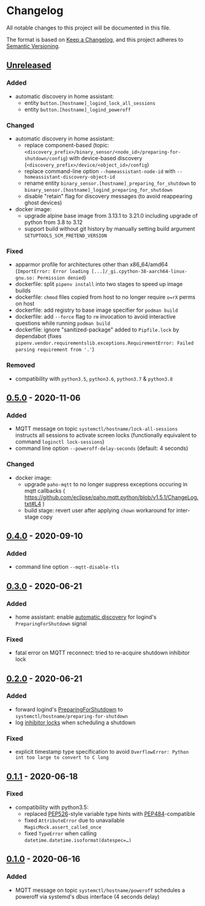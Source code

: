 # Changelog
All notable changes to this project will be documented in this file.

The format is based on [Keep a Changelog](https://keepachangelog.com/en/1.0.0/),
and this project adheres to [Semantic Versioning](https://semver.org/spec/v2.0.0.html).

## [Unreleased]
### Added
- automatic discovery in home assistant:
  - entity `button.[hostname]_logind_lock_all_sessions`
  - entity `button.[hostname]_logind_poweroff`

### Changed
- automatic discovery in home assistant:
  - replace component-based (topic:
    `<discovery_prefix>/binary_sensor/<node_id>/preparing-for-shutdown/config`)
    with device-based discovery (`<discovery_prefix>/device/<object_id>/config`)
  - replace command-line option `--homeassistant-node-id` with
    `--homeassistant-discovery-object-id`
  - rename entity `binary_sensor.[hostname]_preparing_for_shutdown` to
    `binary_sensor.[hostname]_logind_preparing_for_shutdown`
  - disable "retain" flag for discovery messages
    (to avoid reappearing ghost devices)
- docker image:
  - upgrade alpine base image from 3.13.1 to 3.21.0 including upgrade of python
    from 3.8 to 3.12
  - support build without git history by manually setting build argument
    `SETUPTOOLS_SCM_PRETEND_VERSION`

### Fixed
- apparmor profile for architectures other than x86_64/amd64
  (`ImportError: Error loading [...]/_gi.cpython-38-aarch64-linux-gnu.so: Permission denied`)
- dockerfile: split `pipenv install` into two stages to speed up image builds
- dockerfile: `chmod` files copied from host to no longer require `o=rX` perms on host
- dockerfile: add registry to base image specifier for `podman build`
- dockerfile: add `--force` flag to `rm` invocation to avoid interactive questions while running `podman build`
- dockerfile: ignore "sanitized-package" added to `Pipfile.lock` by dependabot
  (fixes `pipenv.vendor.requirementslib.exceptions.RequirementError: Failed parsing requirement from '.'`)

### Removed
- compatibility with `python3.5`, `python3.6`, `python3.7` & `python3.8`

## [0.5.0] - 2020-11-06
### Added
- MQTT message on topic `systemctl/hostname/lock-all-sessions`
  instructs all sessions to activate screen locks
  (functionally equivalent to command `loginctl lock-sessions`)
- command line option `--poweroff-delay-seconds` (default: 4 seconds)

### Changed
- docker image:
  - upgrade `paho-mqtt` to no longer suppress exceptions occuring in mqtt callbacks
    ( https://github.com/eclipse/paho.mqtt.python/blob/v1.5.1/ChangeLog.txt#L4 )
  - build stage: revert user after applying `chown` workaround for inter-stage copy

## [0.4.0] - 2020-09-10
### Added
- command line option `--mqtt-disable-tls`

## [0.3.0] - 2020-06-21
### Added
- home assistant: enable [automatic discovery](https://www.home-assistant.io/docs/mqtt/discovery/#discovery_prefix)
  for logind's `PreparingForShutdown` signal

### Fixed
- fatal error on MQTT reconnect:
  tried to re-acquire shutdown inhibitor lock

## [0.2.0] - 2020-06-21
### Added
- forward logind's [PreparingForShutdown](https://www.freedesktop.org/wiki/Software/systemd/inhibit/)
  to `systemctl/hostname/preparing-for-shutdown`
- log [inhibitor locks](https://www.freedesktop.org/wiki/Software/systemd/inhibit/)
  when scheduling a shutdown

### Fixed
- explicit timestamp type specification to avoid
  `OverflowError: Python int too large to convert to C long`

## [0.1.1] - 2020-06-18
### Fixed
- compatibility with python3.5:
  - replaced [PEP526](https://www.python.org/dev/peps/pep-0526/#abstract)-style variable type hints
    with [PEP484](https://www.python.org/dev/peps/pep-0484/)-compatible
  - fixed `AttributeError` due to unavailable `MagicMock.assert_called_once`
  - fixed `TypeError` when calling `datetime.datetime.isoformat(datespec=…)`

## [0.1.0] - 2020-06-16
### Added
- MQTT message on topic `systemctl/hostname/poweroff`
  schedules a poweroff via systemd's dbus interface (4 seconds delay)

[Unreleased]: https://github.com/fphammerle/systemctl-mqtt/compare/v0.5.0...HEAD
[0.5.0]: https://github.com/fphammerle/systemctl-mqtt/compare/v0.4.0...v0.5.0
[0.4.0]: https://github.com/fphammerle/systemctl-mqtt/compare/v0.3.0...v0.4.0
[0.3.0]: https://github.com/fphammerle/systemctl-mqtt/compare/v0.2.0...v0.3.0
[0.2.0]: https://github.com/fphammerle/systemctl-mqtt/compare/v0.1.1...v0.2.0
[0.1.1]: https://github.com/fphammerle/systemctl-mqtt/compare/v0.1.0...v0.1.1
[0.1.0]: https://github.com/fphammerle/systemctl-mqtt/releases/tag/v0.1.0
